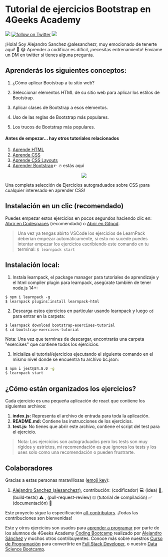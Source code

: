 <!-- hide -->
# Tutorial de ejercicios Bootstrap en 4Geeks Academy

<a href="https://breatheco.de"><img src="https://img.shields.io/badge/certified-BreatheCode-blue" /></a>
<a href="https://twitter.com/alesanchezr"><img src="https://img.shields.io/twitter/follow/alesanchezr?style=social&logo=twitter" alt="follow on Twitter"></a>
<a href="https://gitpod.io#https://github.com/4GeeksAcademy/bootstrap-exercises.git"><img src="https://img.shields.io/badge/Gitpod-ready--to--code-blue?logo=gitpod" /></a>

¡Hola! Soy Alejandro Sanchez @alesanchezr, muy emocionado de tenerte aquí! 🎉 😂 Aprender a codificar es difícil, ¡necesitas entrenamiento! Envíame un DM en twitter si tienes alguna pregunta. 

<!-- endhide -->

## Aprenderás los siguientes conceptos:

1. ¿Cómo aplicar Bootstrap a tu sitio web?

2. Seleccionar elementos HTML de su sitio web para aplicar los estilos de Bootstrap.

3. Aplicar clases de Bootstrap a esos elementos.

4. Uso de las reglas de Bootstrap más populares.

5. Los trucos de Bootstrap más populares.
<!-- hide -->
#### Antes de empezar... hay otros tutoriales relacionados

<ol>
  <li><a href="https://github.com/4GeeksAcademy/html-tutorial-exercises-course">Aprende HTML</a></li>
  <li><a href="https://github.com/4GeeksAcademy/css-tutorial-exercises-course">Aprende CSS</a></li>
  <li><a href="https://github.com/4GeeksAcademy/css-layouts-tutorial-exercises">Aprende CSS Layouts</a></li>
  <li><a href="https://github.com/4GeeksAcademy/bootstrap-exercises-tutorial">Aprender Bootstrap</a>← 🔥 estás aquí</li>
</ol>
<p align="center">
  <img src="https://raw.githubusercontent.com/4GeeksAcademy/react-exercises/master/preview.gif">
</p>

Una completa selección de Ejercicios autograduados sobre CSS ¡para cualquier interesado en aprender CSS!

## Instalación en un clic (recomendado)

Puedes empezar estos ejercicios en pocos segundos haciendo clic en: [Abrir en Codespaces](https://codespaces.new/?repo=4GeeksAcademy/bootstrap-exercises-tutorial) (recomendado) o [Abrir en Gitpod](https://gitpod.io#https://github.com/4GeeksAcademy/bootstrap-exercises-tutorial).

> Una vez ya tengas abirto VSCode los ejercicios de LearnPack deberían empezar automáticamente, si esto no sucede puedes intentar empezar los ejercicios escribiendo este comando en tu terminal: `$ learnpack start`

## Instalación local:

1. Instala learnpack, el package manager para tutoriales de aprendizaje y el html compiler plugin para learnpack, asegúrate también de tener node.js 14+:


```
$ npm i learnpack -g
$ learnpack plugins:install learnpack-html
```

2. Descarga estos ejercicios en particular usando learnpack y luego `cd` para entrar en la carpeta: 

```
$ learnpack download bootstrap-exercises-tutorial
$ cd bootstrap-exercises-tutorial
```

Nota: Una vez que termines de descargar, encontrarás una carpeta "exercises" que contiene todos los ejercicios.

3. Inicializa el tutorial/ejercicios ejecutando el siguiente comando en el mismo nivel donde se encuentra tu archivo bc.json:

```sh
$ npm i jest@24.8.0 -g
$ learnpack start
```

<!-- endhide -->

## ¿Cómo están organizados los ejercicios?

Cada ejercicio es una pequeña aplicación de react que contiene los siguientes archivos:

1. **index.js:** Representa el archivo de entrada para toda la aplicación.
2. **README.md:** Contiene las instrucciones de los ejercicios.
3. **test.js:** No tienes que abrir este archivo, contiene el script del test para el ejercicio.

> Nota: Los ejercicios son autograduados pero los tests son muy rígidos y estrictos, mi recomendación es que ignores los tests y los uses solo como una recomendación o pueden frustrarte.

## Colaboradores
 
Gracias a estas personas maravillosas ([emoji key](https://github.com/kentcdodds/all-contributors#emoji-key)):

1. [Alejandro Sanchez (alesanchezr)](https://github.com/alesanchezr), contribución: (codificador) 💻 (idea) 🤔, (build-tests) ⚠️ , (pull-request-review) 🤓 (tutorial de compilación) ✅ (documentación) 📖

Este proyecto sigue la especificación [all-contributors](https://github.com/kentcdodds/all-contributors). ¡Todas las contribuciones son bienvenidas!

Este y otros ejercicios son usados para [aprender a programar](https://4geeksacademy.com/es/aprender-a-programar/aprender-a-programar-desde-cero) por parte de los alumnos de 4Geeks Academy [Coding Bootcamp](https://4geeksacademy.com/us/coding-bootcamp) realizado por [Alejandro Sánchez](https://twitter.com/alesanchezr) y muchos otros contribuyentes. Conoce más sobre nuestros [Curso de Programación](https://4geeksacademy.com/es/curso-de-programacion-desde-cero?lang=es) para convertirte en [Full Stack Developer](https://4geeksacademy.com/es/coding-bootcamps/desarrollador-full-stack/?lang=es), o nuestro [Data Science Bootcamp](https://4geeksacademy.com/es/coding-bootcamps/curso-datascience-machine-learning).
